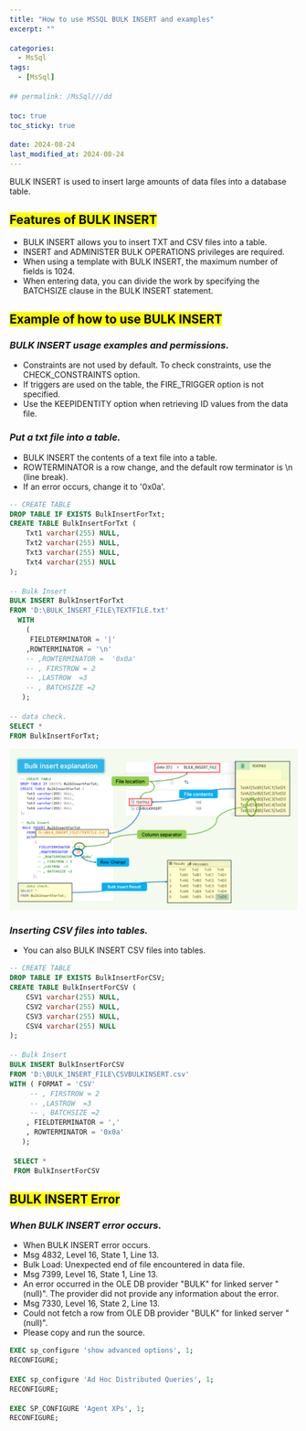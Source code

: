 ```yaml
---
title: "How to use MSSQL BULK INSERT and examples"
excerpt: ""

categories:
  - MsSql
tags:
  - [MsSql]

## permalink: /MsSql///dd

toc: true
toc_sticky: true
 
date: 2024-08-24
last_modified_at: 2024-08-24
---
```


BULK INSERT is used to insert large amounts of data files into a database table.

## <mark>Features of BULK INSERT</mark>

- BULK INSERT allows you to insert TXT and CSV files into a table.
- INSERT and ADMINISTER BULK OPERATIONS privileges are required.
- When using a template with BULK INSERT, the maximum number of fields is 1024.
- When entering data, you can divide the work by specifying the BATCHSIZE clause in the BULK INSERT statement.

## <mark>Example of how to use BULK INSERT</mark>

### ***BULK INSERT usage examples and permissions.***

- Constraints are not used by default. To check constraints, use the CHECK_CONSTRAINTS option.
- If triggers are used on the table, the FIRE_TRIGGER option is not specified.
- Use the KEEPIDENTITY option when retrieving ID values ​​from the data file.

### ***Put a txt file into a table.***

- BULK INSERT the contents of a text file into a table.
- ROWTERMINATOR is a row change, and the default row terminator is \\n (line break).
- If an error occurs, change it to '0x0a'.

```sql
-- CREATE TABLE
DROP TABLE IF EXISTS BulkInsertForTxt;
CREATE TABLE BulkInsertForTxt (
    Txt1 varchar(255) NULL,
    Txt2 varchar(255) NULL,
    Txt3 varchar(255) NULL,
    Txt4 varchar(255) NULL
);
 
-- Bulk Insert  
BULK INSERT BulkInsertForTxt 
FROM 'D:\BULK_INSERT_FILE\TEXTFILE.txt'
  WITH
    (
     FIELDTERMINATOR = '|'
    ,ROWTERMINATOR = '\n'
    -- ,ROWTERMINATOR =  '0x0a'
    -- , FIRSTROW = 2
    -- ,LASTROW  =3    
    -- , BATCHSIZE =2
   );
 
-- data check.
SELECT * 
FROM BulkInsertForTxt;
```

![MSSQL BULK INSERT and examples](/assets/images/postsImages/MsSql/1034_Eng_etc_BULK_INSERT/1.png)

### ***Inserting CSV files into tables.***

- You can also BULK INSERT CSV files into tables.

```sql
-- CREATE TABLE
DROP TABLE IF EXISTS BulkInsertForCSV;
CREATE TABLE BulkInsertForCSV (
    CSV1 varchar(255) NULL,
    CSV2 varchar(255) NULL,
    CSV3 varchar(255) NULL,
    CSV4 varchar(255) NULL
);

-- Bulk Insert 
BULK INSERT BulkInsertForCSV 
FROM 'D:\BULK_INSERT_FILE\CSVBULKINSERT.csv'
WITH ( FORMAT = 'CSV'
     -- , FIRSTROW = 2
     -- ,LASTROW  =3    
     -- , BATCHSIZE =2
    , FIELDTERMINATOR = ','
    , ROWTERMINATOR = '0x0a'
   );
 
 SELECT * 
 FROM BulkInsertForCSV
```

## <mark>BULK INSERT Error</mark>

### ***When BULK INSERT error occurs.***

- When BULK INSERT error occurs.
- Msg 4832, Level 16, State 1, Line 13.
- Bulk Load: Unexpected end of file encountered in data file.
- Msg 7399, Level 16, State 1, Line 13.
- An error occurred in the OLE DB provider "BULK" for linked server "(null)". The provider did not provide any information about the error.
- Msg 7330, Level 16, State 2, Line 13.
- Could not fetch a row from OLE DB provider "BULK" for linked server "(null)".
- Please copy and run the source.

```sql
EXEC sp_configure 'show advanced options', 1;
RECONFIGURE;

EXEC sp_configure 'Ad Hoc Distributed Queries', 1;
RECONFIGURE;

EXEC SP_CONFIGURE 'Agent XPs', 1;
RECONFIGURE;
```
